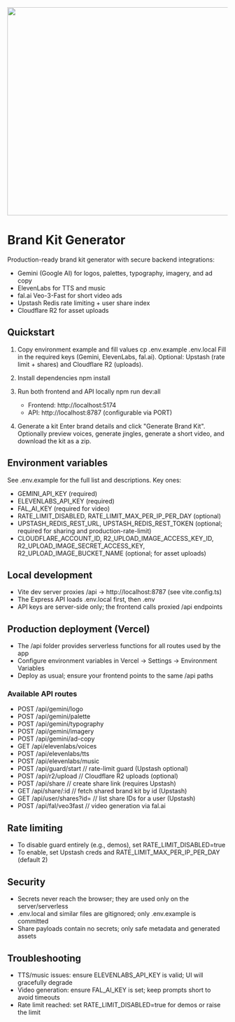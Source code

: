 <div align="center">
<img width="1200" height="475" alt="GHBanner" src="https://github.com/user-attachments/assets/0aa67016-6eaf-458a-adb2-6e31a0763ed6" />
</div>

# Brand Kit Generator

Production-ready brand kit generator with secure backend integrations:
- Gemini (Google AI) for logos, palettes, typography, imagery, and ad copy
- ElevenLabs for TTS and music
- fal.ai Veo-3-Fast for short video ads
- Upstash Redis rate limiting + user share index
- Cloudflare R2 for asset uploads

## Quickstart

1) Copy environment example and fill values
   cp .env.example .env.local
   Fill in the required keys (Gemini, ElevenLabs, fal.ai). Optional: Upstash (rate limit + shares) and Cloudflare R2 (uploads).

2) Install dependencies
   npm install

3) Run both frontend and API locally
   npm run dev:all
   - Frontend: http://localhost:5174
   - API: http://localhost:8787 (configurable via PORT)

4) Generate a kit
   Enter brand details and click "Generate Brand Kit". Optionally preview voices, generate jingles, generate a short video, and download the kit as a zip.

## Environment variables
See .env.example for the full list and descriptions. Key ones:
- GEMINI_API_KEY (required)
- ELEVENLABS_API_KEY (required)
- FAL_AI_KEY (required for video)
- RATE_LIMIT_DISABLED, RATE_LIMIT_MAX_PER_IP_PER_DAY (optional)
- UPSTASH_REDIS_REST_URL, UPSTASH_REDIS_REST_TOKEN (optional; required for sharing and production-rate-limit)
- CLOUDFLARE_ACCOUNT_ID, R2_UPLOAD_IMAGE_ACCESS_KEY_ID, R2_UPLOAD_IMAGE_SECRET_ACCESS_KEY, R2_UPLOAD_IMAGE_BUCKET_NAME (optional; for asset uploads)

## Local development
- Vite dev server proxies /api → http://localhost:8787 (see vite.config.ts)
- The Express API loads .env.local first, then .env
- API keys are server-side only; the frontend calls proxied /api endpoints

## Production deployment (Vercel)
- The /api folder provides serverless functions for all routes used by the app
- Configure environment variables in Vercel → Settings → Environment Variables
- Deploy as usual; ensure your frontend points to the same /api paths

### Available API routes
- POST /api/gemini/logo
- POST /api/gemini/palette
- POST /api/gemini/typography
- POST /api/gemini/imagery
- POST /api/gemini/ad-copy
- GET  /api/elevenlabs/voices
- POST /api/elevenlabs/tts
- POST /api/elevenlabs/music
- POST /api/guard/start              // rate-limit guard (Upstash optional)
- POST /api/r2/upload                // Cloudflare R2 uploads (optional)
- POST /api/share                    // create share link (requires Upstash)
- GET  /api/share/:id                // fetch shared brand kit by id (Upstash)
- GET  /api/user/shares?id=<userId>  // list share IDs for a user (Upstash)
- POST /api/fal/veo3fast             // video generation via fal.ai

## Rate limiting
- To disable guard entirely (e.g., demos), set RATE_LIMIT_DISABLED=true
- To enable, set Upstash creds and RATE_LIMIT_MAX_PER_IP_PER_DAY (default 2)

## Security
- Secrets never reach the browser; they are used only on the server/serverless
- .env.local and similar files are gitignored; only .env.example is committed
- Share payloads contain no secrets; only safe metadata and generated assets

## Troubleshooting
- TTS/music issues: ensure ELEVENLABS_API_KEY is valid; UI will gracefully degrade
- Video generation: ensure FAL_AI_KEY is set; keep prompts short to avoid timeouts
- Rate limit reached: set RATE_LIMIT_DISABLED=true for demos or raise the limit
